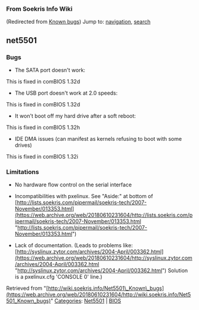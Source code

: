 
### From Soekris Info Wiki


(Redirected from [Known bugs](https://web.archive.org/web/20180610231604/http://wiki.soekris.info/index.php?title=Known_bugs&redirect=no "Known bugs"))
Jump to: [navigation](Known_bugs.html#column-one), [search](Known_bugs.html#searchInput) 
##   net5501


###   Bugs


*  The SATA port doesn't work:


This is fixed in comBIOS 1.32d



*  The USB port doesn't work at 2.0 speeds:


This is fixed in comBIOS 1.32d



*  It won't boot off my hard drive after a soft reboot:


This is fixed in comBIOS 1.32h



*  IDE DMA issues (can manifest as kernels refusing to boot with some drives)


This is fixed in comBIOS 1.32i



###   Limitations


*  No hardware flow control on the serial interface


*  Incompatibilities with pxelinux. See "Aside:" at bottom of [http://lists.soekris.com/pipermail/soekris-tech/2007-November/013353.html](https://web.archive.org/web/20180610231604/http://lists.soekris.com/pipermail/soekris-tech/2007-November/013353.html "http://lists.soekris.com/pipermail/soekris-tech/2007-November/013353.html")


*  Lack of documentation. (Leads to problems like: [http://syslinux.zytor.com/archives/2004-April/003362.html](https://web.archive.org/web/20180610231604/http://syslinux.zytor.com/archives/2004-April/003362.html "http://syslinux.zytor.com/archives/2004-April/003362.html") Solution is a pxelinux.cfg 'CONSOLE 0' line.)




Retrieved from "[http://wiki.soekris.info/Net5501\_Known\_bugs](https://web.archive.org/web/20180610231604/http://wiki.soekris.info/Net5501_Known_bugs)"
[Categories](https://web.archive.org/web/20180610231604/http://wiki.soekris.info/Special:Categories "Special:Categories"): [Net5501](https://web.archive.org/web/20180610231604/http://wiki.soekris.info/Category_Net5501 "Category_Net5501") | [BIOS](https://web.archive.org/web/20180610231604/http://wiki.soekris.info/index.php?title=Category_BIOS&action=edit "Category_BIOS")

 

